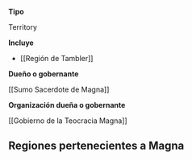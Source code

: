 **Tipo**

Territory

**Incluye**

- [[Región de Tambler]]

**Dueño o gobernante**

[[Sumo Sacerdote de Magna]]

**Organización dueña o gobernante**

[[Gobierno de la Teocracia Magna]]

## Regiones pertenecientes a Magna